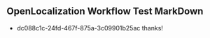 ## OpenLocalization Workflow Test MarkDown
* dc088c1c-24fd-467f-875a-3c09901b25ac 
thanks!<!--HONumber=Mar16_HO3-->
